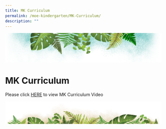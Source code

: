 ```yaml
---
title: MK Curriculum
permalink: /moe-kindergarten/MK-Curriculum/
description: ""
---
```

![](/images/Banner.png)

# MK Curriculum

Please click [HERE](https://drive.google.com/file/d/1lhrzoIyQLnJKPTujnjGkpvSw4bSMZysa/view?usp=sharing) to view MK Curriculum Video

![](/images/bg-bottom.png)